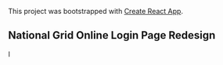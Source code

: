 This project was bootstrapped with [Create React App](https://github.com/facebook/create-react-app).

## National Grid Online Login Page Redesign

I
